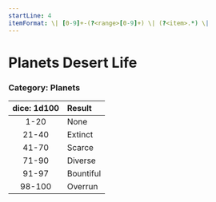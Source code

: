 ```yaml
---
startLine: 4
itemFormat: \| [0-9]+-(?<range>[0-9]+) \| (?<item>.*) \|
---
```

# Planets Desert Life
### Category: Planets

| dice: 1d100 | Result |
|:----:|:-------|
| 1-20 | None |
| 21-40 | Extinct |
| 41-70 | Scarce |
| 71-90 | Diverse |
| 91-97 | Bountiful |
| 98-100 | Overrun |